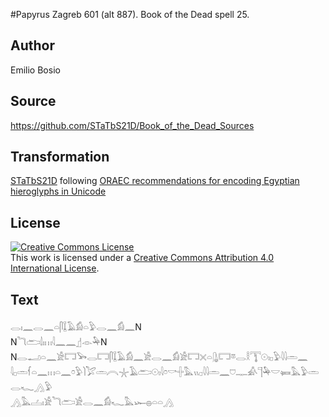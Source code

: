 #Papyrus Zagreb 601 (alt 887). Book of the Dead spell 25.

## Author 

Emilio Bosio

## Source 

https://github.com/STaTbS21D/Book_of_the_Dead_Sources

## Transformation 

[STaTbS21D](https://statbs21d.github.io/) following [ORAEC recommendations for encoding Egyptian hieroglyphs in Unicode](https://github.com/oraec/recommendations-encoding-hieroglyphs)

## License 

<a rel="license" href="http://creativecommons.org/licenses/by/4.0/"><img alt="Creative Commons License" style="border-width:0" src="https://i.creativecommons.org/l/by/4.0/88x31.png" /></a><br />This work is licensed under a <a rel="license" href="http://creativecommons.org/licenses/by/4.0/">Creative Commons Attribution 4.0 International License</a>.

## Text 

<hiero>𓂋𓏤𓈖𓂋𓈖𓏏𓋴𓆼𓄿𓀁𓏏𓅱𓂋𓈖𓀁𓈖N<br>
N𓆓𓂧𓌃𓏤𓏥𓇋𓈖𓈖𓊨𓁹𓅆N<br>
N𓂋𓂝𓏏𓈖𓀀𓉐𓅨𓂋𓉐𓋴𓆼𓄿𓀁𓈖𓀀𓂋𓈖𓀁𓀀𓉐𓏴𓏏𓊮𓉐𓎼𓂋𓎛𓇰𓇳𓏤𓊪𓅱𓇋𓇋𓏛𓈖<br>
𓇋𓊪𓏛𓆳𓏏𓈖𓏥𓏏𓈖𓏌𓅱𓌙𓅯𓏛𓇹𓇼𓄿𓂧𓇳𓏤𓇋𓏌𓎡𓏶𓅓𓏭𓊪𓇋𓇋𓏛𓈖𓈞𓊃𓀉𓊹𓅆𓎟𓍃𓅓𓅱𓏛𓂋𓆑𓂻𓅱<br>
𓂻𓅓𓐟𓏤𓀀𓆓𓂧𓀀𓂋𓈖𓀁𓆑𓅓𓆱𓐍𓏏𓏏𓂻</hiero>